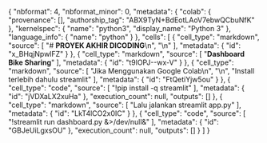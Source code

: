 {
  "nbformat": 4,
  "nbformat_minor": 0,
  "metadata": {
    "colab": {
      "provenance": [],
      "authorship_tag": "ABX9TyN+BdEotLAoV7ebwQCbuNfK"
    },
    "kernelspec": {
      "name": "python3",
      "display_name": "Python 3"
    },
    "language_info": {
      "name": "python"
    }
  },
  "cells": [
    {
      "cell_type": "markdown",
      "source": [
        "# **PROYEK AKHIR DICODING**\n",
        "\n"
      ],
      "metadata": {
        "id": "x_BHqjNpwlFZ"
      }
    },
    {
      "cell_type": "markdown",
      "source": [
        "**Dashboard Bike Sharing**"
      ],
      "metadata": {
        "id": "t9lOPJ--wx-V"
      }
    },
    {
      "cell_type": "markdown",
      "source": [
        "Jika Menggunakan Google Colab\n",
        "\n",
        "Install terlebih dahulu streamlit"
      ],
      "metadata": {
        "id": "FtQetiYjw5ou"
      }
    },
    {
      "cell_type": "code",
      "source": [
        "!pip install -q streamlit"
      ],
      "metadata": {
        "id": "jVDXaLX2xuHa"
      },
      "execution_count": null,
      "outputs": []
    },
    {
      "cell_type": "markdown",
      "source": [
        "Lalu jalankan streamlit app.py"
      ],
      "metadata": {
        "id": "LkT4lCO2x0IC"
      }
    },
    {
      "cell_type": "code",
      "source": [
        "!streamlit run dashboard.py &>/dev/null&"
      ],
      "metadata": {
        "id": "GBJeUiLgxsOU"
      },
      "execution_count": null,
      "outputs": []
    }
  ]
}